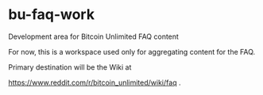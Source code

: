 # bu-faq-work
Development area for Bitcoin Unlimited FAQ content

For now, this is a workspace used only for aggregating content for the FAQ.

Primary destination will be the Wiki at

https://www.reddit.com/r/bitcoin_unlimited/wiki/faq .

